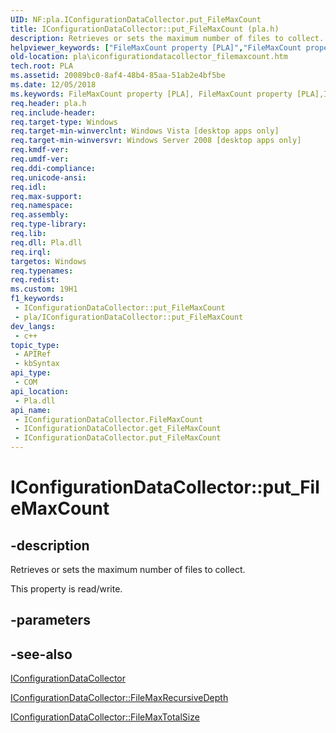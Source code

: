 ```yaml
---
UID: NF:pla.IConfigurationDataCollector.put_FileMaxCount
title: IConfigurationDataCollector::put_FileMaxCount (pla.h)
description: Retrieves or sets the maximum number of files to collect.
helpviewer_keywords: ["FileMaxCount property [PLA]","FileMaxCount property [PLA]","IConfigurationDataCollector interface","IConfigurationDataCollector interface [PLA]","FileMaxCount property","IConfigurationDataCollector.FileMaxCount","IConfigurationDataCollector.put_FileMaxCount","IConfigurationDataCollector::FileMaxCount","IConfigurationDataCollector::get_FileMaxCount","IConfigurationDataCollector::put_FileMaxCount","base.iconfigurationdatacollector_filemaxcount","pla.iconfigurationdatacollector_filemaxcount","pla/IConfigurationDataCollector::FileMaxCount","pla/IConfigurationDataCollector::get_FileMaxCount","pla/IConfigurationDataCollector::put_FileMaxCount","put_FileMaxCount"]
old-location: pla\iconfigurationdatacollector_filemaxcount.htm
tech.root: PLA
ms.assetid: 20089bc0-8af4-48b4-85aa-51ab2e4bf5be
ms.date: 12/05/2018
ms.keywords: FileMaxCount property [PLA], FileMaxCount property [PLA],IConfigurationDataCollector interface, IConfigurationDataCollector interface [PLA],FileMaxCount property, IConfigurationDataCollector.FileMaxCount, IConfigurationDataCollector.put_FileMaxCount, IConfigurationDataCollector::FileMaxCount, IConfigurationDataCollector::get_FileMaxCount, IConfigurationDataCollector::put_FileMaxCount, base.iconfigurationdatacollector_filemaxcount, pla.iconfigurationdatacollector_filemaxcount, pla/IConfigurationDataCollector::FileMaxCount, pla/IConfigurationDataCollector::get_FileMaxCount, pla/IConfigurationDataCollector::put_FileMaxCount, put_FileMaxCount
req.header: pla.h
req.include-header: 
req.target-type: Windows
req.target-min-winverclnt: Windows Vista [desktop apps only]
req.target-min-winversvr: Windows Server 2008 [desktop apps only]
req.kmdf-ver: 
req.umdf-ver: 
req.ddi-compliance: 
req.unicode-ansi: 
req.idl: 
req.max-support: 
req.namespace: 
req.assembly: 
req.type-library: 
req.lib: 
req.dll: Pla.dll
req.irql: 
targetos: Windows
req.typenames: 
req.redist: 
ms.custom: 19H1
f1_keywords:
 - IConfigurationDataCollector::put_FileMaxCount
 - pla/IConfigurationDataCollector::put_FileMaxCount
dev_langs:
 - c++
topic_type:
 - APIRef
 - kbSyntax
api_type:
 - COM
api_location:
 - Pla.dll
api_name:
 - IConfigurationDataCollector.FileMaxCount
 - IConfigurationDataCollector.get_FileMaxCount
 - IConfigurationDataCollector.put_FileMaxCount
---
```


# IConfigurationDataCollector::put_FileMaxCount


## -description

Retrieves or sets the maximum number of files to collect.

This property is read/write.

## -parameters

## -see-also

<a href="/previous-versions/windows/desktop/api/pla/nn-pla-iconfigurationdatacollector">IConfigurationDataCollector</a>



<a href="/previous-versions/windows/desktop/api/pla/nf-pla-iconfigurationdatacollector-get_filemaxrecursivedepth">IConfigurationDataCollector::FileMaxRecursiveDepth</a>



<a href="/previous-versions/windows/desktop/api/pla/nf-pla-iconfigurationdatacollector-get_filemaxtotalsize">IConfigurationDataCollector::FileMaxTotalSize</a>